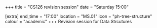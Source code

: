 +++
title = "CS126 revision session"
date = "Saturday 15:00"

[extra]
end_time = "17:00"
location = "MS.01"
icon = "ph-tree-structure"
colour = "academic"
+++
Revision session for Data Strcutures